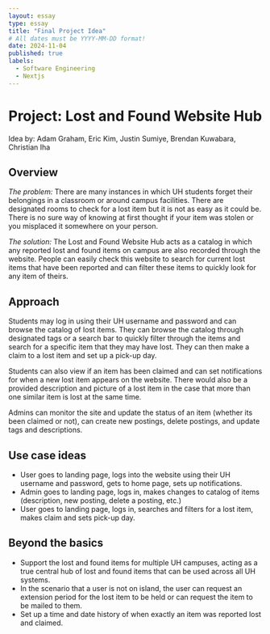 ```yaml
---
layout: essay
type: essay
title: "Final Project Idea"
# All dates must be YYYY-MM-DD format!
date: 2024-11-04
published: true
labels:
  - Software Engineering
  - Nextjs
---
```


# Project: Lost and Found Website Hub
Idea by: Adam Graham, Eric Kim, Justin Sumiye, Brendan Kuwabara, Christian Iha

## Overview

*The problem:* There are many instances in which UH students forget their belongings in a classroom or around campus facilities. There are designated rooms to check for a lost item but it is not as easy as it could be. There is no sure way of knowing at first thought if your item was stolen or you misplaced it somewhere on your person.

*The solution:* The Lost and Found Website Hub acts as a catalog in which any reported lost and found items on campus are also recorded through the website. People can easily check this website to search for current lost items that have been reported and can filter these items to quickly look for any item of theirs.

## Approach

Students may log in using their UH username and password and can browse the catalog of lost items. They can browse the catalog through designated tags or a search bar to quickly filter through the items and search for a specific item that they may have lost. They can then make a claim to a lost item and set up a pick-up day.

Students can also view if an item has been claimed and can set notifications for when a new lost item appears on the website. There would also be a provided description and picture of a lost item in the case that more than one similar item is lost at the same time.

Admins can monitor the site and update the status of an item (whether its been claimed or not), can create new postings, delete postings, and update tags and descriptions.

## Use case ideas

- User goes to landing page, logs into the website using their UH username and password, gets to home page, sets up notifications.
- Admin goes to landing page, logs in, makes changes to catalog of items (description, new posting, delete a posting, etc.)
- User goes to landing page, logs in, searches and filters for a lost item, makes claim and sets pick-up day.

## Beyond the basics

- Support the lost and found items for multiple UH campuses, acting as a true central hub of lost and found items that can be used across all UH systems.
- In the scenario that a user is not on island, the user can request an extension period for the lost item to be held or can request the item to be mailed to them.
- Set up a time and date history of when exactly an item was reported lost and claimed.
